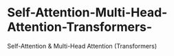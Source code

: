 # Self-Attention-Multi-Head-Attention-Transformers-
Self-Attention &amp; Multi-Head Attention (Transformers)
